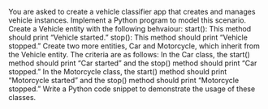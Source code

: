 You are asked to create a vehicle classifier app that creates and manages vehicle instances. Implement a Python program to model this scenario.
Create a Vehicle entity with the following behvaiour:
start(): This method should print “Vehicle started.”
stop(): This method should print “Vehicle stopped.”
Create two more entities, Car and Motorcycle, which inherit from the Vehicle entity. The criteria are as follows:
In the Car class, the start() method should print “Car started” and the stop() method should print “Car stopped.”
In the Motorcycle class, the start() method should print “Motorcycle started” and the stop() method should print “Motorcycle stopped.”
Write a Python code snippet to demonstrate the usage of these classes.
